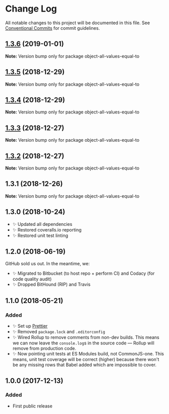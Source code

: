 # Change Log

All notable changes to this project will be documented in this file.
See [Conventional Commits](https://conventionalcommits.org) for commit guidelines.

## [1.3.6](https://bitbucket.org/codsen/codsen/src/master/packages/object-all-values-equal-to/compare/object-all-values-equal-to@1.3.5...object-all-values-equal-to@1.3.6) (2019-01-01)

**Note:** Version bump only for package object-all-values-equal-to





## [1.3.5](https://bitbucket.org/codsen/codsen/src/master/packages/object-all-values-equal-to/compare/object-all-values-equal-to@1.3.4...object-all-values-equal-to@1.3.5) (2018-12-29)

**Note:** Version bump only for package object-all-values-equal-to





## [1.3.4](https://bitbucket.org/codsen/codsen/src/master/packages/object-all-values-equal-to/compare/object-all-values-equal-to@1.3.3...object-all-values-equal-to@1.3.4) (2018-12-29)

**Note:** Version bump only for package object-all-values-equal-to





## [1.3.3](https://bitbucket.org/codsen/codsen/src/master/packages/object-all-values-equal-to/compare/object-all-values-equal-to@1.3.2...object-all-values-equal-to@1.3.3) (2018-12-27)

**Note:** Version bump only for package object-all-values-equal-to





## [1.3.2](https://bitbucket.org/codsen/codsen/src/master/packages/object-all-values-equal-to/compare/object-all-values-equal-to@1.3.1...object-all-values-equal-to@1.3.2) (2018-12-27)

**Note:** Version bump only for package object-all-values-equal-to





## 1.3.1 (2018-12-26)

**Note:** Version bump only for package object-all-values-equal-to





## 1.3.0 (2018-10-24)

- ✨ Updated all dependencies
- ✨ Restored coveralls.io reporting
- ✨ Restored unit test linting

## 1.2.0 (2018-06-19)

GitHub sold us out. In the meantime, we:

- ✨ Migrated to Bitbucket (to host repo + perform CI) and Codacy (for code quality audit)
- ✨ Dropped BitHound (RIP) and Travis

## 1.1.0 (2018-05-21)

### Added

- ✨ Set up [Prettier](https://prettier.io)
- ✨ Removed `package.lock` and `.editorconfig`
- ✨ Wired Rollup to remove comments from non-dev builds. This means we can now leave the `console.log`s in the source code — Rollup will remove from production code.
- ✨ Now pointing unit tests at ES Modules build, not CommonJS-one. This means, unit test coverage will be correct (higher) because there won't be any missing rows that Babel added which are impossible to cover.

## 1.0.0 (2017-12-13)

### Added

- First public release
